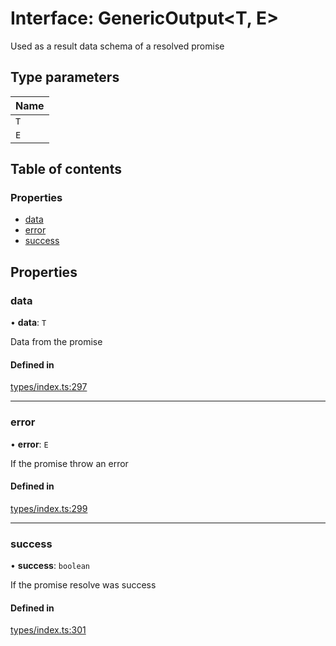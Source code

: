 # Interface: GenericOutput<T, E\>

Used as a result data schema of a resolved promise

## Type parameters

| Name |
| :------ |
| `T` |
| `E` |

## Table of contents

### Properties

- [data](GenericOutput.md#data)
- [error](GenericOutput.md#error)
- [success](GenericOutput.md#success)

## Properties

### data

• **data**: `T`

Data from the promise

#### Defined in

[types/index.ts:297](https://github.com/nevermined-io/react-components/blob/9c24121/catalog/src/types/index.ts#L297)

___

### error

• **error**: `E`

If the promise throw an error

#### Defined in

[types/index.ts:299](https://github.com/nevermined-io/react-components/blob/9c24121/catalog/src/types/index.ts#L299)

___

### success

• **success**: `boolean`

If the promise resolve was success

#### Defined in

[types/index.ts:301](https://github.com/nevermined-io/react-components/blob/9c24121/catalog/src/types/index.ts#L301)
